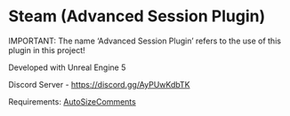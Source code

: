 # Steam (Advanced Session Plugin)
IMPORTANT: The name ‘Advanced Session Plugin’ refers to the use of this plugin in this project!

Developed with Unreal Engine 5

Discord Server - https://discord.gg/AyPUwKdbTK

Requirements:
[AutoSizeComments](https://www.unrealengine.com/marketplace/en-US/product/auto-size-comments)
